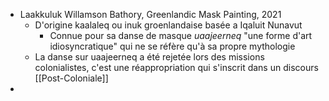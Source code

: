 - Laakkuluk Willamson Bathory, Greenlandic Mask Painting, 2021
	- D'origine kaalaleq ou inuk groenlandaise basée a Iqaluit Nunavut
		- Connue pour sa danse de masque *uaajeerneq* "une forme d'art idiosyncratique" qui ne se réfère qu'à sa propre mythologie
	- La danse sur uaajeerneq a été rejetée lors des missions colonialistes, c'est une réappropriation qui s'inscrit dans un discours [[Post-Coloniale]]
-